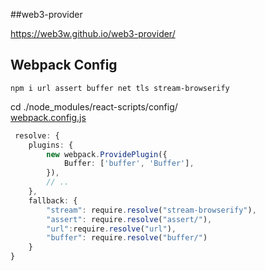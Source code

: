 ##web3-provider

https://web3w.github.io/web3-provider/

## Webpack Config
`npm i url assert buffer net tls stream-browserify`

cd ./node_modules/react-scripts/config/  
[webpack.config.js](node_modules/react-scripts/config/webpack.config.js)
```ts
 resolve: {
    plugins: {
        new webpack.ProvidePlugin({
            Buffer: ['buffer', 'Buffer'],
        }),
        // ..
    },
    fallback: {
        "stream": require.resolve("stream-browserify"),
        "assert": require.resolve("assert/"),
        "url":require.resolve("url"),
        "buffer": require.resolve("buffer/")
    }
}
      
```

